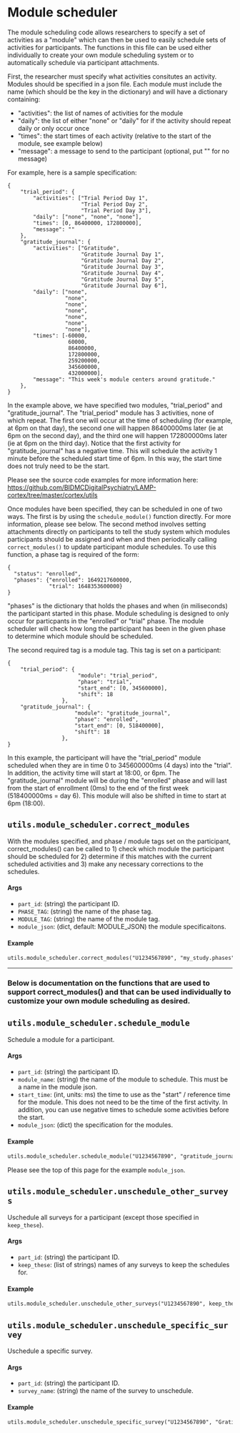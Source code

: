 # Module scheduler

The module scheduling code allows researchers to specify a set of activities as a "module" which can then be used to easily schedule sets of activities for participants. The functions in this file can be used either individually to create your own module scheduling system or to automatically schedule via participant attachments.

First, the researcher must specify what activities consitutes an activity. Modules should be specified in a json file. Each module must include the name (which should be the key in the dictionary) and will have a dictionary containing:
- "activities": the list of names of activities for the module
- "daily": the list of either "none" or "daily" for if the activity should repeat daily or only occur once
- "times": the start times of each activity (relative to the start of the module, see example below)
- "message": a message to send to the participant (optional, put "" for no message)

For example, here is a sample specification:
```
{
    "trial_period": {
        "activities": ["Trial Period Day 1",
                       "Trial Period Day 2",
                       "Trial Period Day 3"],
        "daily": ["none", "none", "none"],
        "times": [0, 86400000, 172800000],
        "message": ""
    },
    "gratitude_journal": {
        "activities": ["Gratitude",
                       "Gratitude Journal Day 1",
                       "Gratitude Journal Day 2",
                       "Gratitude Journal Day 3",
                       "Gratitude Journal Day 4",
                       "Gratitude Journal Day 5",
                       "Gratitude Journal Day 6"],
        "daily": ["none",
                  "none",
                  "none",
                  "none",
                  "none",
                  "none",
                  "none"],
        "times": [-60000,
                   60000,
                   86400000,
                   172800000,
                   259200000,
                   345600000,
                   432000000],
        "message": "This week's module centers around gratitude."
    },
}
```
In the example above, we have specified two modules, "trial_period" and "gratitude_journal". The "trial_period" module has 3 activities, none of which repeat. The first one will occur at the time of scheduling (for example, at 6pm on that day), the second one will happen 86400000ms later (ie at 6pm on the second day), and the third one will happen 172800000ms later (ie at 6pm on the third day). Notice that the first activity for "gratitude_journal" has a negative time. This will schedule the activity 1 minute before the scheduled start time of 6pm. In this way, the start time does not truly need to be the start.

Please see the source code examples for more information here: https://github.com/BIDMCDigitalPsychiatry/LAMP-cortex/tree/master/cortex/utils

Once modules have been specified, they can be scheduled in one of two ways. The first is by using the `schedule_module()` function directly. For more information, please see below. The second method involves setting attachments directly on participants to tell the study system which modules participants should be assigned and when and then periodically calling `correct_modules()` to update participant module schedules. To use this function, a phase tag is required of the form:
```
{
  "status": "enrolled",
  "phases": {"enrolled": 1649217600000,
             "trial": 1648353600000}
}
```
"phases" is the dictionary that holds the phases and when (in miliseconds) the participant started in this phase. Module scheduling is designed to only occur for particpants in the "enrolled" or "trial" phase. The module scheduler will check how long the participant has been in the given phase to determine which module should be scheduled. 

The second required tag is a module tag. This tag is set on a participant:

```
{
    "trial_period": {
                      "module": "trial_period",
                      "phase": "trial",
                      "start_end": [0, 345600000],
                      "shift": 18
                 },
    "gratitude_journal": {
                     "module": "gratitude_journal",
                     "phase": "enrolled",
                     "start_end": [0, 518400000],
                     "shift": 18
                 },
}
```
In this example, the participant will have the "trial_period" module scheduled when they are in time 0 to 345600000ms (4 days) into the "trial". In addition, the activity time will start at 18:00, or 6pm. The "gratitude_journal" module will be during the "enrolled" phase and will last from the start of enrollment (0ms) to the end of the first week (518400000ms = day 6). This module will also be shifted in time to start at 6pm (18:00).

## `utils.module_scheduler.correct_modules`
With the modules specified, and phase / module tags set on the participant, correct_modules() can be called to 1) check which module the participant should be scheduled for 2) determine if this matches with the current scheduled activities and 3) make any necessary corrections to the schedules. 

#### Args

- `part_id`: (string) the participant ID.
- `PHASE_TAG`: (string) the name of the phase tag.
- `MODULE_TAG`: (string) the name of the module tag.
- `module_json`: (dict, default: MODULE_JSON) the module specificaitons.

#### Example

```markdown
utils.module_scheduler.correct_modules("U1234567890", "my_study.phases", "my_study.modules", MODULE_JSON)
```
----
### Below is documentation on the functions that are used to support correct_modules() and that can be used individually to customize your own module scheduling as desired.
## `utils.module_scheduler.schedule_module`
Schedule a module for a participant.

#### Args

- `part_id`: (string) the participant ID.
- `module_name`: (string) the name of the module to schedule. This must be a name in the module json.
- `start_time`: (int, units: ms) the time to use as the "start" / reference time for the module. This does not need to be the time of the first activity. In addition, you can use negative times to schedule some activities before the start.
- `module_json`: (dict) the specification for the modules. 

#### Example

```markdown
utils.module_scheduler.schedule_module("U1234567890", "gratitude_journal", 1648368000000, module_json)
```
Please see the top of this page for the example `module_json`.

## `utils.module_scheduler.unschedule_other_surveys`
Uschedule all surveys for a participant (except those specified in `keep_these`).

#### Args
- `part_id`: (string) the participant ID.
- `keep_these`: (list of strings) names of any surveys to keep the schedules for.

#### Example

```markdown
utils.module_scheduler.unschedule_other_surveys("U1234567890", keep_these=["Morning Daily Survey", "Weekly Survey"])
```

## `utils.module_scheduler.unschedule_specific_survey`
Uschedule a specific survey.

#### Args
- `part_id`: (string) the participant ID.
- `survey_name`: (string) the name of the survey to unschedule.

#### Example

```markdown
utils.module_scheduler.unschedule_specific_survey("U1234567890", "Gratitude Journal Day 3")
```
